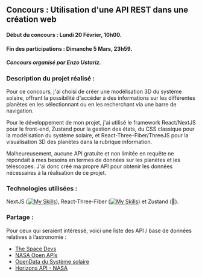 ## Concours : Utilisation d'une API REST dans une création web 

#### Début du concours : Lundi 20 Février, 10h00. 
#### Fin des participations : Dimanche 5 Mars, 23h59.

##### Concours organisé par Enzo Ustariz.


### Description du projet réalisé :

Pour ce concours, j'ai choisi de créer une modélisation 3D du système solaire, offrant la possibilité d'accéder à des informations sur les différentes planètes en les sélectionnant ou en les recherchant via une barre de navigation.

Pour le développement de mon projet, j'ai utilisé le framework React/NextJS pour le front-end, Zustand pour la gestion des états, du CSS classique pour la modélisation du système solaire, et React-Three-Fiber/ThreeJS pour la visualisation 3D des planètes dans la rubrique information. 

Malheureusement, aucune API gratuite et non limitée en requête ne répondait à mes besoins en termes de données sur les planètes et les télescopes. J'ai donc créé ma propre API pour obtenir les données nécessaires à la réalisation de ce projet.

### Technologies utilisées :

NextJS ([![My Skills](https://skills.thijs.gg/icons?i=threejs)](https://nextjs.org/
)), React-Three-Fiber ([![My Skills](https://skills.thijs.gg/icons?i=threejs)](https://docs.pmnd.rs/react-three-fiber/)) et Zustand (🐻).

### Partage :

Pour ceux qui seraient intéressé, voici une liste des API / base de données relatives à l’astronomie : 

- [The Space Devs](https://thespacedevs.com/llapi)
- [NASA Open APIs](https://api.nasa.gov/)
- [OpenData du Système solaire](https://api.le-systeme-solaire.net/)
- [Horizons API - NASA](https://ssd.jpl.nasa.gov/horizons/app.html#/)
